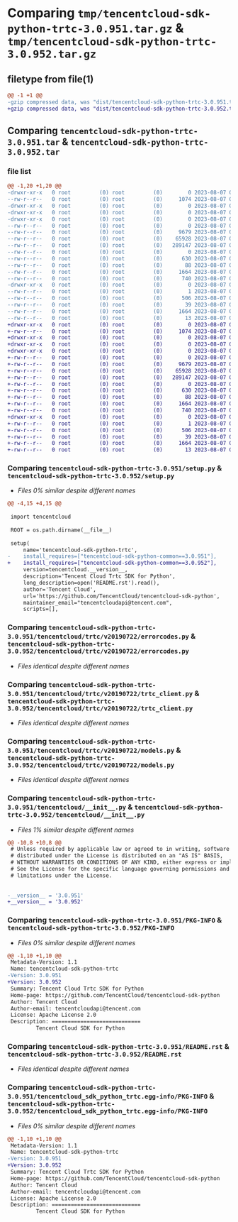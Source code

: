 # Comparing `tmp/tencentcloud-sdk-python-trtc-3.0.951.tar.gz` & `tmp/tencentcloud-sdk-python-trtc-3.0.952.tar.gz`

## filetype from file(1)

```diff
@@ -1 +1 @@
-gzip compressed data, was "dist/tencentcloud-sdk-python-trtc-3.0.951.tar", last modified: Mon Aug  7 00:37:26 2023, max compression
+gzip compressed data, was "dist/tencentcloud-sdk-python-trtc-3.0.952.tar", last modified: Mon Aug  7 09:05:45 2023, max compression
```

## Comparing `tencentcloud-sdk-python-trtc-3.0.951.tar` & `tencentcloud-sdk-python-trtc-3.0.952.tar`

### file list

```diff
@@ -1,20 +1,20 @@
-drwxr-xr-x   0 root         (0) root         (0)        0 2023-08-07 00:37:26.000000 tencentcloud-sdk-python-trtc-3.0.951/
--rw-r--r--   0 root         (0) root         (0)     1074 2023-08-07 00:37:26.000000 tencentcloud-sdk-python-trtc-3.0.951/setup.py
-drwxr-xr-x   0 root         (0) root         (0)        0 2023-08-07 00:37:26.000000 tencentcloud-sdk-python-trtc-3.0.951/tencentcloud/
-drwxr-xr-x   0 root         (0) root         (0)        0 2023-08-07 00:37:26.000000 tencentcloud-sdk-python-trtc-3.0.951/tencentcloud/trtc/
-drwxr-xr-x   0 root         (0) root         (0)        0 2023-08-07 00:37:26.000000 tencentcloud-sdk-python-trtc-3.0.951/tencentcloud/trtc/v20190722/
--rw-r--r--   0 root         (0) root         (0)        0 2023-08-07 00:37:26.000000 tencentcloud-sdk-python-trtc-3.0.951/tencentcloud/trtc/v20190722/__init__.py
--rw-r--r--   0 root         (0) root         (0)     9679 2023-08-07 00:37:26.000000 tencentcloud-sdk-python-trtc-3.0.951/tencentcloud/trtc/v20190722/errorcodes.py
--rw-r--r--   0 root         (0) root         (0)    65928 2023-08-07 00:37:26.000000 tencentcloud-sdk-python-trtc-3.0.951/tencentcloud/trtc/v20190722/trtc_client.py
--rw-r--r--   0 root         (0) root         (0)   289147 2023-08-07 00:37:26.000000 tencentcloud-sdk-python-trtc-3.0.951/tencentcloud/trtc/v20190722/models.py
--rw-r--r--   0 root         (0) root         (0)        0 2023-08-07 00:37:26.000000 tencentcloud-sdk-python-trtc-3.0.951/tencentcloud/trtc/__init__.py
--rw-r--r--   0 root         (0) root         (0)      630 2023-08-07 00:37:26.000000 tencentcloud-sdk-python-trtc-3.0.951/tencentcloud/__init__.py
--rw-r--r--   0 root         (0) root         (0)       88 2023-08-07 00:37:26.000000 tencentcloud-sdk-python-trtc-3.0.951/setup.cfg
--rw-r--r--   0 root         (0) root         (0)     1664 2023-08-07 00:37:26.000000 tencentcloud-sdk-python-trtc-3.0.951/PKG-INFO
--rw-r--r--   0 root         (0) root         (0)      740 2023-08-07 00:37:26.000000 tencentcloud-sdk-python-trtc-3.0.951/README.rst
-drwxr-xr-x   0 root         (0) root         (0)        0 2023-08-07 00:37:26.000000 tencentcloud-sdk-python-trtc-3.0.951/tencentcloud_sdk_python_trtc.egg-info/
--rw-r--r--   0 root         (0) root         (0)        1 2023-08-07 00:37:26.000000 tencentcloud-sdk-python-trtc-3.0.951/tencentcloud_sdk_python_trtc.egg-info/dependency_links.txt
--rw-r--r--   0 root         (0) root         (0)      506 2023-08-07 00:37:26.000000 tencentcloud-sdk-python-trtc-3.0.951/tencentcloud_sdk_python_trtc.egg-info/SOURCES.txt
--rw-r--r--   0 root         (0) root         (0)       39 2023-08-07 00:37:26.000000 tencentcloud-sdk-python-trtc-3.0.951/tencentcloud_sdk_python_trtc.egg-info/requires.txt
--rw-r--r--   0 root         (0) root         (0)     1664 2023-08-07 00:37:26.000000 tencentcloud-sdk-python-trtc-3.0.951/tencentcloud_sdk_python_trtc.egg-info/PKG-INFO
--rw-r--r--   0 root         (0) root         (0)       13 2023-08-07 00:37:26.000000 tencentcloud-sdk-python-trtc-3.0.951/tencentcloud_sdk_python_trtc.egg-info/top_level.txt
+drwxr-xr-x   0 root         (0) root         (0)        0 2023-08-07 09:05:45.000000 tencentcloud-sdk-python-trtc-3.0.952/
+-rw-r--r--   0 root         (0) root         (0)     1074 2023-08-07 09:05:45.000000 tencentcloud-sdk-python-trtc-3.0.952/setup.py
+drwxr-xr-x   0 root         (0) root         (0)        0 2023-08-07 09:05:45.000000 tencentcloud-sdk-python-trtc-3.0.952/tencentcloud/
+drwxr-xr-x   0 root         (0) root         (0)        0 2023-08-07 09:05:45.000000 tencentcloud-sdk-python-trtc-3.0.952/tencentcloud/trtc/
+drwxr-xr-x   0 root         (0) root         (0)        0 2023-08-07 09:05:45.000000 tencentcloud-sdk-python-trtc-3.0.952/tencentcloud/trtc/v20190722/
+-rw-r--r--   0 root         (0) root         (0)        0 2023-08-07 09:05:45.000000 tencentcloud-sdk-python-trtc-3.0.952/tencentcloud/trtc/v20190722/__init__.py
+-rw-r--r--   0 root         (0) root         (0)     9679 2023-08-07 09:05:45.000000 tencentcloud-sdk-python-trtc-3.0.952/tencentcloud/trtc/v20190722/errorcodes.py
+-rw-r--r--   0 root         (0) root         (0)    65928 2023-08-07 09:05:45.000000 tencentcloud-sdk-python-trtc-3.0.952/tencentcloud/trtc/v20190722/trtc_client.py
+-rw-r--r--   0 root         (0) root         (0)   289147 2023-08-07 09:05:45.000000 tencentcloud-sdk-python-trtc-3.0.952/tencentcloud/trtc/v20190722/models.py
+-rw-r--r--   0 root         (0) root         (0)        0 2023-08-07 09:05:45.000000 tencentcloud-sdk-python-trtc-3.0.952/tencentcloud/trtc/__init__.py
+-rw-r--r--   0 root         (0) root         (0)      630 2023-08-07 09:05:45.000000 tencentcloud-sdk-python-trtc-3.0.952/tencentcloud/__init__.py
+-rw-r--r--   0 root         (0) root         (0)       88 2023-08-07 09:05:45.000000 tencentcloud-sdk-python-trtc-3.0.952/setup.cfg
+-rw-r--r--   0 root         (0) root         (0)     1664 2023-08-07 09:05:45.000000 tencentcloud-sdk-python-trtc-3.0.952/PKG-INFO
+-rw-r--r--   0 root         (0) root         (0)      740 2023-08-07 09:05:45.000000 tencentcloud-sdk-python-trtc-3.0.952/README.rst
+drwxr-xr-x   0 root         (0) root         (0)        0 2023-08-07 09:05:45.000000 tencentcloud-sdk-python-trtc-3.0.952/tencentcloud_sdk_python_trtc.egg-info/
+-rw-r--r--   0 root         (0) root         (0)        1 2023-08-07 09:05:45.000000 tencentcloud-sdk-python-trtc-3.0.952/tencentcloud_sdk_python_trtc.egg-info/dependency_links.txt
+-rw-r--r--   0 root         (0) root         (0)      506 2023-08-07 09:05:45.000000 tencentcloud-sdk-python-trtc-3.0.952/tencentcloud_sdk_python_trtc.egg-info/SOURCES.txt
+-rw-r--r--   0 root         (0) root         (0)       39 2023-08-07 09:05:45.000000 tencentcloud-sdk-python-trtc-3.0.952/tencentcloud_sdk_python_trtc.egg-info/requires.txt
+-rw-r--r--   0 root         (0) root         (0)     1664 2023-08-07 09:05:45.000000 tencentcloud-sdk-python-trtc-3.0.952/tencentcloud_sdk_python_trtc.egg-info/PKG-INFO
+-rw-r--r--   0 root         (0) root         (0)       13 2023-08-07 09:05:45.000000 tencentcloud-sdk-python-trtc-3.0.952/tencentcloud_sdk_python_trtc.egg-info/top_level.txt
```

### Comparing `tencentcloud-sdk-python-trtc-3.0.951/setup.py` & `tencentcloud-sdk-python-trtc-3.0.952/setup.py`

 * *Files 0% similar despite different names*

```diff
@@ -4,15 +4,15 @@
 
 import tencentcloud
 
 ROOT = os.path.dirname(__file__)
 
 setup(
     name='tencentcloud-sdk-python-trtc',
-    install_requires=["tencentcloud-sdk-python-common==3.0.951"],
+    install_requires=["tencentcloud-sdk-python-common==3.0.952"],
     version=tencentcloud.__version__,
     description='Tencent Cloud Trtc SDK for Python',
     long_description=open('README.rst').read(),
     author='Tencent Cloud',
     url='https://github.com/TencentCloud/tencentcloud-sdk-python',
     maintainer_email="tencentcloudapi@tencent.com",
     scripts=[],
```

### Comparing `tencentcloud-sdk-python-trtc-3.0.951/tencentcloud/trtc/v20190722/errorcodes.py` & `tencentcloud-sdk-python-trtc-3.0.952/tencentcloud/trtc/v20190722/errorcodes.py`

 * *Files identical despite different names*

### Comparing `tencentcloud-sdk-python-trtc-3.0.951/tencentcloud/trtc/v20190722/trtc_client.py` & `tencentcloud-sdk-python-trtc-3.0.952/tencentcloud/trtc/v20190722/trtc_client.py`

 * *Files identical despite different names*

### Comparing `tencentcloud-sdk-python-trtc-3.0.951/tencentcloud/trtc/v20190722/models.py` & `tencentcloud-sdk-python-trtc-3.0.952/tencentcloud/trtc/v20190722/models.py`

 * *Files identical despite different names*

### Comparing `tencentcloud-sdk-python-trtc-3.0.951/tencentcloud/__init__.py` & `tencentcloud-sdk-python-trtc-3.0.952/tencentcloud/__init__.py`

 * *Files 1% similar despite different names*

```diff
@@ -10,8 +10,8 @@
 # Unless required by applicable law or agreed to in writing, software
 # distributed under the License is distributed on an "AS IS" BASIS,
 # WITHOUT WARRANTIES OR CONDITIONS OF ANY KIND, either express or implied.
 # See the License for the specific language governing permissions and
 # limitations under the License.
 
 
-__version__ = '3.0.951'
+__version__ = '3.0.952'
```

### Comparing `tencentcloud-sdk-python-trtc-3.0.951/PKG-INFO` & `tencentcloud-sdk-python-trtc-3.0.952/PKG-INFO`

 * *Files 0% similar despite different names*

```diff
@@ -1,10 +1,10 @@
 Metadata-Version: 1.1
 Name: tencentcloud-sdk-python-trtc
-Version: 3.0.951
+Version: 3.0.952
 Summary: Tencent Cloud Trtc SDK for Python
 Home-page: https://github.com/TencentCloud/tencentcloud-sdk-python
 Author: Tencent Cloud
 Author-email: tencentcloudapi@tencent.com
 License: Apache License 2.0
 Description: ============================
         Tencent Cloud SDK for Python
```

### Comparing `tencentcloud-sdk-python-trtc-3.0.951/README.rst` & `tencentcloud-sdk-python-trtc-3.0.952/README.rst`

 * *Files identical despite different names*

### Comparing `tencentcloud-sdk-python-trtc-3.0.951/tencentcloud_sdk_python_trtc.egg-info/PKG-INFO` & `tencentcloud-sdk-python-trtc-3.0.952/tencentcloud_sdk_python_trtc.egg-info/PKG-INFO`

 * *Files 0% similar despite different names*

```diff
@@ -1,10 +1,10 @@
 Metadata-Version: 1.1
 Name: tencentcloud-sdk-python-trtc
-Version: 3.0.951
+Version: 3.0.952
 Summary: Tencent Cloud Trtc SDK for Python
 Home-page: https://github.com/TencentCloud/tencentcloud-sdk-python
 Author: Tencent Cloud
 Author-email: tencentcloudapi@tencent.com
 License: Apache License 2.0
 Description: ============================
         Tencent Cloud SDK for Python
```

